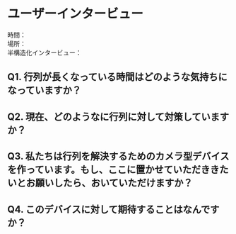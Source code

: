 # ユーザーインタービュー
時間：  
場所：  
半構造化インタービュー：  

## Q1. 行列が長くなっている時間はどのような気持ちになっていますか？

## Q2. 現在、どのようなに行列に対して対策していますか？

## Q3. 私たちは行列を解決するためのカメラ型デバイスを作っています。もし、ここに置かせていただききたいとお願いしたら、おいていただけますか？

## Q4. このデバイスに対して期待することはなんですか？
